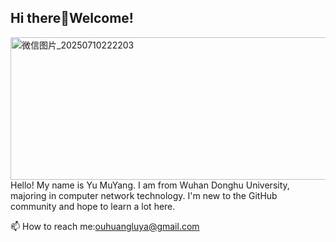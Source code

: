 ## Hi there👋Welcome!
<img width="917" height="228" alt="微信图片_20250710222203" src="https://github.com/user-attachments/assets/872d965f-5007-42bc-af65-f2a852b8bf7e" />
Hello! My name is Yu MuYang. I am from Wuhan Donghu University, majoring in computer network technology.
I'm new to the GitHub community and hope to learn a lot here.

📫 How to reach me:ouhuangluya@gmail.com

<!--
**ouhuanglu/ouhuanglu** is a ✨ _special_ ✨ repository because its `README.md` (this file) appears on your GitHub profile.

Here are some ideas to get you started:

- 🔭 I’m currently working on ...
- 🌱 I’m currently learning ...
- 👯 I’m looking to collaborate on ...
- 🤔 I’m looking for help with ...
- 💬 Ask me about ...
- 📫 How to reach me: ...
- 😄 Pronouns: ...
- ⚡ Fun fact: ...
-->
